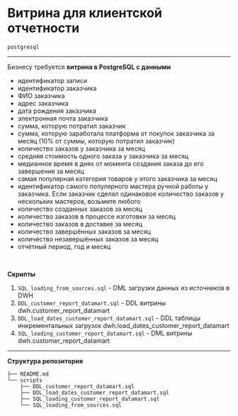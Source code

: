 # Витрина для клиентской отчетности

`postgresql`

---

Бизнесу требуется **витрина в PostgreSQL с данными**
* идентификатор записи
* идентификатор заказчика
* ФИО заказчика
* адрес заказчика
* дата рождения заказчика
* электронная почта заказчика
* сумма, которую потратил заказчик
* сумма, которую заработала платформа от покупок заказчика за месяц (10% от суммы, которую потратил заказчик)
* количество заказов у заказчика за месяц
* средняя стоимость одного заказа у заказчика за месяц
* медианное время в днях от момента создания заказа до его завершения за месяц
* самая популярная категория товаров у этого заказчика за месяц
* идентификатор самого популярного мастера ручной работы у заказчика. Если заказчик сделал одинаковое количество заказов у нескольких мастеров, возьмите любого
* количество созданных заказов за месяц
* количество заказов в процессе изготовки за месяц
* количество заказов в доставке за месяц
* количество завершённых заказов за месяц
* количество незавершённых заказов за месяц
* отчётный период, год и месяц

<br/>

**Скрипты**
1) `SQL_loading_from_sources.sql` - DML загрузки данных из источников в DWH
2) `DDL_customer_report_datamart.sql` - DDL витрины dwh.customer_report_datamart
3) `DDL_load_dates_customer_report_datamart.sql` - DDL таблицы инкрементальных загрузок dwh.load_dates_customer_report_datamart
4) `SQL_loading_customer_report_datamart.sql` - DML витрины dwh.customer_report_datamart

---

**Структура репозитория**

```
├── README.md
└── scripts
    ├── DDL_customer_report_datamart.sql
    ├── DDL_load_dates_customer_report_datamart.sql
    ├── SQL_loading_customer_report_datamart.sql
    └── SQL_loading_from_sources.sql
```
